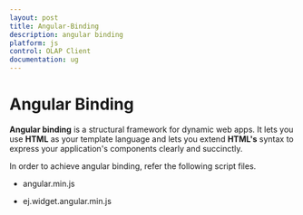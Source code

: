 ```yaml
---
layout: post
title: Angular-Binding
description: angular binding
platform: js
control: OLAP Client
documentation: ug
---
```


# Angular Binding

**Angular binding** is a structural framework for dynamic web apps. It lets you use **HTML** as your template language and lets you extend **HTML's** syntax to express your application's components clearly and succinctly.

In order to achieve angular binding, refer the following script files.

* angular.min.js

* ej.widget.angular.min.js



